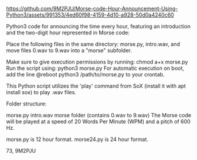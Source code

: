 


https://github.com/9M2PJU/Morse-code-Hour-Announcement-Using-Python3/assets/991353/4ed60f98-4159-4d10-a928-50d0a4240c60

Python3 code for announcing the time every hour, featuring an introduction and the two-digit hour represented in Morse code:

Place the following files in the same directory: morse.py, intro.wav, and move files 0.wav to 9.wav into a "morse" subfolder.

Make sure to give execution permissions by running: chmod a+x morse.py
Run the script using: python3 morse.py
For automatic execution on boot, add the line @reboot python3 /path/to/morse.py to your crontab.

This Python script utilizes the 'play' command from SoX (install it with apt install sox) to play .wav files.

Folder structure:

morse.py
intro.wav
morse folder (contains 0.wav to 9.wav)
The Morse code will be played at a speed of 20 Words Per Minute (WPM) and a pitch of 600 Hz.

morse.py is 12 hour format.
morse24.py is 24 hour format.

73,
9M2PJU
